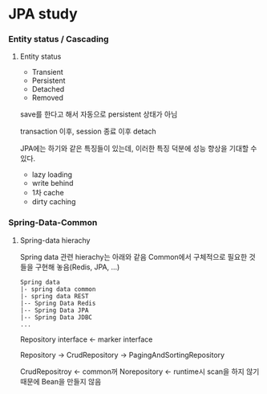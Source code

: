# JPA study

### Entity status / Cascading

1. Entity status

    - Transient
    - Persistent
    - Detached
    - Removed

    save를 한다고 해서 자동으로 persistent 상태가 아님

    transaction 이후, session 종료 이후 detach

    JPA에는 하기와 같은 특징들이 있는데, 이러한 특징 덕분에 성능 향상을 기대할 수 있다.  
    
    - lazy loading
    - write behind
    - 1차 cache
    - dirty caching

### Spring-Data-Common

1. Spring-data hierachy

    Spring data 관련 hierachy는 아래와 같음
    Common에서 구체적으로 필요한 것들을 구현해 놓음(Redis, JPA, ...)
    ~~~ 
    Spring data  
    |- spring data common 
    |- spring data REST
    |-- Spring Data Redis
    |-- Spring Data JPA
    |-- Spring Data JDBC
    ...
    ~~~ 

    Repository interface <- marker interface

    Repository -> CrudRepository -> PagingAndSortingRepository

    CrudRepositroy <- common꺼
    Norepository <- runtime시 scan을 하지 않기 때문에 Bean을 만들지 않음

